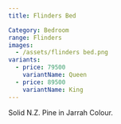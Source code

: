 ```yaml
---
title: Flinders Bed

Category: Bedroom
range: Flinders
images:
  - /assets/flinders bed.png
variants:
  - price: 79500
    variantName: Queen
  - price: 89500
    variantName: King
---
```

Solid N.Z. Pine in Jarrah Colour.